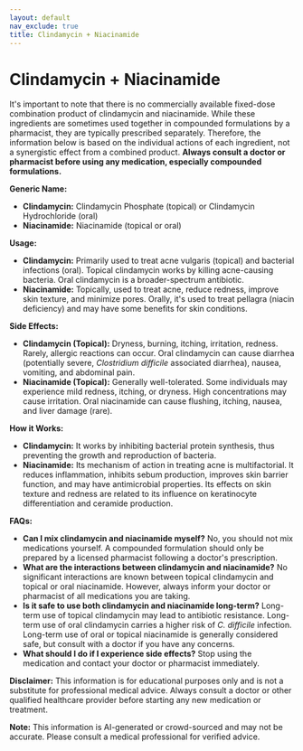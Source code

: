 ```yaml
---
layout: default
nav_exclude: true
title: Clindamycin + Niacinamide
---
```


# Clindamycin + Niacinamide

It's important to note that there is no commercially available fixed-dose combination product of clindamycin and niacinamide.  While these ingredients are sometimes used together in compounded formulations by a pharmacist, they are typically prescribed separately.  Therefore, the information below is based on the individual actions of each ingredient, not a synergistic effect from a combined product.  **Always consult a doctor or pharmacist before using any medication, especially compounded formulations.**

**Generic Name:**

* **Clindamycin:**  Clindamycin Phosphate (topical) or Clindamycin Hydrochloride (oral)
* **Niacinamide:**  Niacinamide (topical or oral)

**Usage:**

* **Clindamycin:** Primarily used to treat acne vulgaris (topical) and bacterial infections (oral).  Topical clindamycin works by killing acne-causing bacteria. Oral clindamycin is a broader-spectrum antibiotic.
* **Niacinamide:**  Topically, used to treat acne, reduce redness, improve skin texture, and minimize pores.  Orally, it's used to treat pellagra (niacin deficiency) and may have some benefits for skin conditions.

**Side Effects:**

* **Clindamycin (Topical):**  Dryness, burning, itching, irritation, redness.  Rarely, allergic reactions can occur.  Oral clindamycin can cause diarrhea (potentially severe, *Clostridium difficile* associated diarrhea), nausea, vomiting, and abdominal pain.
* **Niacinamide (Topical):** Generally well-tolerated.  Some individuals may experience mild redness, itching, or dryness.  High concentrations may cause irritation.  Oral niacinamide can cause flushing, itching, nausea, and liver damage (rare).


**How it Works:**

* **Clindamycin:**  It works by inhibiting bacterial protein synthesis, thus preventing the growth and reproduction of bacteria.
* **Niacinamide:** Its mechanism of action in treating acne is multifactorial. It reduces inflammation, inhibits sebum production, improves skin barrier function, and may have antimicrobial properties.  Its effects on skin texture and redness are related to its influence on keratinocyte differentiation and ceramide production.

**FAQs:**

* **Can I mix clindamycin and niacinamide myself?** No, you should not mix medications yourself.  A compounded formulation should only be prepared by a licensed pharmacist following a doctor's prescription.
* **What are the interactions between clindamycin and niacinamide?**  No significant interactions are known between topical clindamycin and topical or oral niacinamide.  However, always inform your doctor or pharmacist of all medications you are taking.
* **Is it safe to use both clindamycin and niacinamide long-term?**  Long-term use of topical clindamycin may lead to antibiotic resistance.  Long-term use of oral clindamycin carries a higher risk of *C. difficile* infection.  Long-term use of oral or topical niacinamide is generally considered safe, but consult with a doctor if you have any concerns.
* **What should I do if I experience side effects?** Stop using the medication and contact your doctor or pharmacist immediately.


**Disclaimer:** This information is for educational purposes only and is not a substitute for professional medical advice.  Always consult a doctor or other qualified healthcare provider before starting any new medication or treatment.


**Note:** This information is AI-generated or crowd-sourced and may not be accurate. Please consult a medical professional for verified advice.
